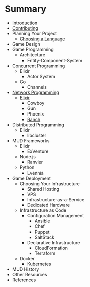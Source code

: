# Summary

* [Introduction](README.md)
* [Contributing](CONTRIBUTING.md)
* Planning Your Project
  * [Choosing a Language](planning-your-project/choosing-a-language.md)
* Game Design
* Game Programming
  * Architecture
    * Entity-Component-System
* Concurrent Programming
  * Elixir
    * Actor System
  * Go
    * Channels
* [Network Programming](network-programming.md)
  * [Elixir](network-programming/elixir.md)
    * Cowboy
    * Gun
    * Phoenix
    * [Ranch](network-programming/elixir/ranch.md)
* Distributed Programming
  * Elixir
    * libcluster
* MUD Frameworks
  * Elixir
    * ExVenture
  * Node.js
    * Ranvier
  * Python
    * Evennia
* Game Deployment
  * Choosing Your Infrastructure
    * Shared Hosting
    * VPS
    * Infrastructure-as-a-Service
    * Dedicated Hardware
  * Infrastructure as Code
    * Configuration Management
      * Ansible
      * Chef
      * Puppet
      * SaltStack
    * Declarative Infrastructure
      * CloudFormation
      * Terraform
  * Docker
    * Kubernetes
* MUD History
* Other Resources
* References
